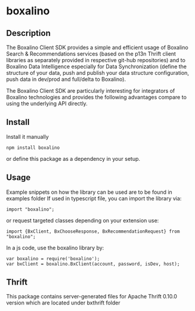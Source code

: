 # boxalino

## Description

The Boxalino Client SDK provides a simple and efficient usage of Boxalino Search & Recommendations services (based on the p13n Thrift client libraries as separately provided in respective git-hub repositories) and to Boxalino Data Intelligence especially for Data Synchronization (define the structure of your data, push and publish your data structure configuration, push data in dev/prod and full/delta to Boxalino).

The Boxalino Client SDK are particularly interesting for integrators of Boxalino technologies and provides the following advantages compare to using the underlying API directly.

## Install
Install it manually
``` 
npm install boxalino
```
or define this package as a dependency in your setup.

## Usage
Example snippets on how the library can be used are to be found in examples folder
If used in typescript file, you can import the library via:
```
import "boxalino";
```
or request targeted classes depending on your extension use:
```
import {BxClient, BxChooseResponse, BxRecommendationRequest} from "boxalino";
```

In a js code, use the boxalino library by:

```
var boxalino = require('boxalino');
var bxClient = boxalino.BxClient(account, password, isDev, host);
```

## Thrift
This package contains server-generated files for Apache Thrift 0.10.0 version which are located under bxthrift folder